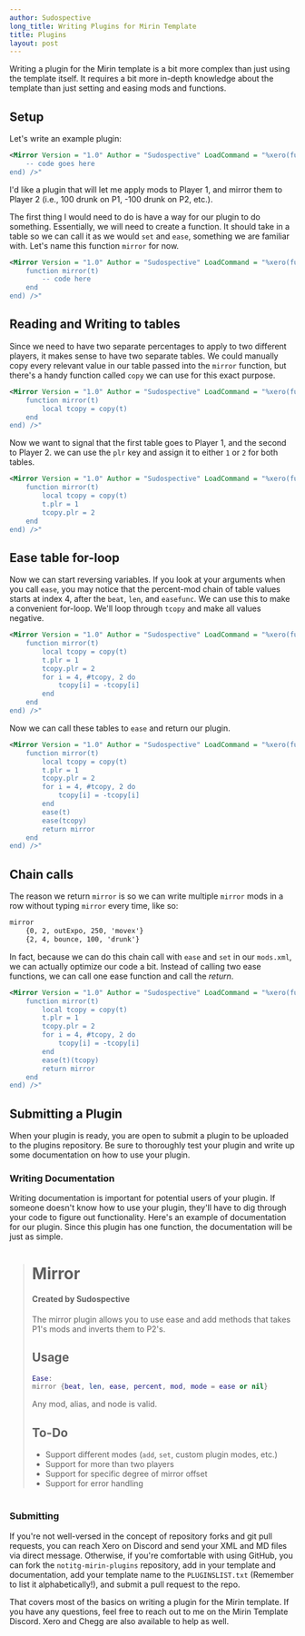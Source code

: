 ```yaml
---
author: Sudospective
long_title: Writing Plugins for Mirin Template
title: Plugins
layout: post
---
```

Writing a plugin for the Mirin template is a bit more complex than just using the template itself. It requires a bit more in-depth knowledge about the template than just setting and easing mods and functions.

## Setup
Let's write an example plugin:
```xml
<Mirror Version = "1.0" Author = "Sudospective" LoadCommand = "%xero(function(self)
	-- code goes here
end) />"
```
I'd like a plugin that will let me apply mods to Player 1, and mirror them to Player 2 (i.e., 100 drunk on P1, -100 drunk on P2, etc.).

The first thing I would need to do is have a way for our plugin to do something. Essentially, we will need to create a function. It should take in a table so we can call it as we would `set` and `ease`, something we are familiar with. Let's name this function `mirror` for now. 
```xml
<Mirror Version = "1.0" Author = "Sudospective" LoadCommand = "%xero(function(self)
	function mirror(t)
		-- code here
	end
end) />"
```

## Reading and Writing to tables
Since we need to have two separate percentages to apply to two different players, it makes sense to have two separate tables. We could manually copy every relevant value in our table passed into the `mirror` function, but there's a handy function called `copy` we can use for this exact purpose.
```xml
<Mirror Version = "1.0" Author = "Sudospective" LoadCommand = "%xero(function(self)
	function mirror(t)
		local tcopy = copy(t)
	end
end) />"
```

Now we want to signal that the first table goes to Player 1, and the second to Player 2. we can use the `plr` key and assign it to either `1` or `2` for both tables.
```xml
<Mirror Version = "1.0" Author = "Sudospective" LoadCommand = "%xero(function(self)
	function mirror(t)
		local tcopy = copy(t)
		t.plr = 1
		tcopy.plr = 2
	end
end) />"
```

## Ease table for-loop
Now we can start reversing variables. If you look at your arguments when you call `ease`, you may notice that the percent-mod chain of table values starts at index 4, after the `beat`, `len`, and `easefunc`. We can use this to make a convenient for-loop. We'll loop through `tcopy` and make all values negative.
```xml
<Mirror Version = "1.0" Author = "Sudospective" LoadCommand = "%xero(function(self)
	function mirror(t)
		local tcopy = copy(t)
		t.plr = 1
		tcopy.plr = 2
		for i = 4, #tcopy, 2 do
			tcopy[i] = -tcopy[i]
		end
	end
end) />"
```

Now we can call these tables to `ease` and return our plugin.
```xml
<Mirror Version = "1.0" Author = "Sudospective" LoadCommand = "%xero(function(self)
	function mirror(t)
		local tcopy = copy(t)
		t.plr = 1
		tcopy.plr = 2
		for i = 4, #tcopy, 2 do
			tcopy[i] = -tcopy[i]
		end
		ease(t)
		ease(tcopy)
		return mirror
	end
end) />"
```

## Chain calls
The reason we return `mirror` is so we can write multiple `mirror` mods in a row without typing `mirror` every time, like so:
```xml
mirror
	{0, 2, outExpo, 250, 'movex'}
	{2, 4, bounce, 100, 'drunk'}
```

In fact, because we can do this chain call with `ease` and `set` in our `mods.xml`, we can actually optimize our code a bit. Instead of calling two ease functions, we can call one ease function and call the *return*.
```xml
<Mirror Version = "1.0" Author = "Sudospective" LoadCommand = "%xero(function(self)
	function mirror(t)
		local tcopy = copy(t)
		t.plr = 1
		tcopy.plr = 2
		for i = 4, #tcopy, 2 do
			tcopy[i] = -tcopy[i]
		end
		ease(t)(tcopy)
		return mirror
	end
end) />"
```

## Submitting a Plugin
When your plugin is ready, you are open to submit a plugin to be uploaded to the plugins repository. Be sure to thoroughly test your plugin and write up some documentation on how to use your plugin.

### Writing Documentation
Writing documentation is important for potential users of your plugin. If someone doesn't know how to use your plugin, they'll have to dig through your code to figure out functionality. Here's an example of documentation for our plugin. Since this plugin has one function, the documentation will be just as simple.

> # Mirror
> #### Created by Sudospective
> The mirror plugin allows you to use ease and add methods that takes P1's mods and inverts them to P2's.
> 
> ## Usage
> ```lua
> Ease:
> mirror {beat, len, ease, percent, mod, mode = ease or nil}
> ```
> 
> Any mod, alias, and node is valid.
> 
> ## To-Do
> - Support different modes (`add`, `set`, custom plugin modes, etc.)
> - Support for more than two players
> - Support for specific degree of mirror offset
> - Support for error handling
> #

### Submitting 
If you're not well-versed in the concept of repository forks and git pull requests, you can reach Xero on Discord and send your XML and MD files via direct message. Otherwise, if you're comfortable with using GitHub, you can fork the `notitg-mirin-plugins` repository, add in your template and documentation, add your template name to the `PLUGINSLIST.txt` (Remember to list it alphabetically!), and submit a pull request to the repo.

That covers most of the basics on writing a plugin for the Mirin template. If you have any questions, feel free to reach out to me on the Mirin Template Discord. Xero and Chegg are also available to help as well.
